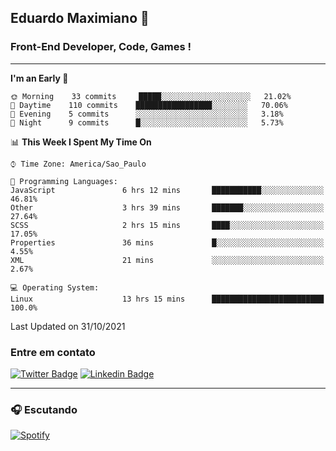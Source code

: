## Eduardo Maximiano 👋

### Front-End Developer, Code, Games !

---

<!--START_SECTION:waka-->
**I'm an Early 🐤** 

```text
🌞 Morning    33 commits     █████░░░░░░░░░░░░░░░░░░░░   21.02% 
🌆 Daytime    110 commits    █████████████████░░░░░░░░   70.06% 
🌃 Evening    5 commits      ░░░░░░░░░░░░░░░░░░░░░░░░░   3.18% 
🌙 Night      9 commits      █░░░░░░░░░░░░░░░░░░░░░░░░   5.73%

```


📊 **This Week I Spent My Time On** 

```text
⌚︎ Time Zone: America/Sao_Paulo

💬 Programming Languages: 
JavaScript               6 hrs 12 mins       ███████████░░░░░░░░░░░░░░   46.81% 
Other                    3 hrs 39 mins       ███████░░░░░░░░░░░░░░░░░░   27.64% 
SCSS                     2 hrs 15 mins       ████░░░░░░░░░░░░░░░░░░░░░   17.05% 
Properties               36 mins             █░░░░░░░░░░░░░░░░░░░░░░░░   4.55% 
XML                      21 mins             ░░░░░░░░░░░░░░░░░░░░░░░░░   2.67%

💻 Operating System: 
Linux                    13 hrs 15 mins      █████████████████████████   100.0%

```


 Last Updated on 31/10/2021
<!--END_SECTION:waka-->

### Entre em contato

[![Twitter Badge](https://img.shields.io/badge/-@edmaxi-1ca0f1?style=flat-square&labelColor=1ca0f1&logo=twitter&logoColor=white&link=https://twitter.com/edmaxi)](https://twitter.com/edmaxi)
[![Linkedin Badge](https://img.shields.io/badge/-Eduardo_Maximiano-0077B5?style=flat-square&logo=Linkedin&logoColor=white&link=https://www.linkedin.com/in/maximiano-eduardo)](https://www.linkedin.com/in/maximiano-eduardo)

---

### 🎧 Escutando
[![Spotify](https://novatorem-sandy.vercel.app/api/spotify)](https://open.spotify.com/user/comgigo)
